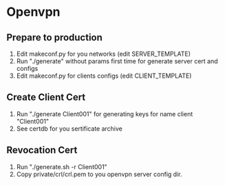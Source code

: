 Openvpn
=======

Prepare to production
---------------------
1. Edit makeconf.py for you networks (edit SERVER_TEMPLATE)
2. Run "./generate" without params first time for generate server cert and configs
3. Edit makeconf.py for clients configs (edit CLIENT_TEMPLATE)

Create Client Cert
------------------
1. Run "./generate Client001" for generating keys for name client "Client001"
2. See certdb for you sertificate archive

Revocation Cert
---------------
1. Run "./generate.sh -r Client001"
2. Copy private/crl/crl.pem to you openvpn server config dir.